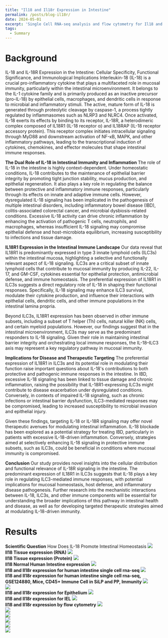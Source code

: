```yaml
---
title: "Il18 and Il18r Expression in Intestine"
permalink: /posts/blog-il18r/
date: 2024-05-01
excerpt: 'Single Cell RNA-seq analysis and flow cytometry for Il18 and Il18r expression. <br/><img src="/images/Bolg-Il18/il18-15.jpg">'
tags:
  - Summary
---
```


Background
======
IL-18 and IL-18R Expression in the Intestine: Cellular Specificity, Functional Significance, and Immunological Implications
Interleukin-18 (IL-18) is a crucial pro-inflammatory cytokine that plays a multifaceted role in mucosal immunity, particularly within the intestinal microenvironment. It belongs to the IL-1 cytokine family and is primarily produced as an inactive precursor (pro-IL-18) by epithelial cells, macrophages, and dendritic cells in response to microbial and inflammatory stimuli. The active, mature form of IL-18 is generated through proteolytic cleavage by caspase-1, a process tightly regulated by inflammasomes such as NLRP3 and NLRC4. Once activated, IL-18 exerts its effects by binding to its receptor, IL-18R, a heterodimeric complex composed of IL18R1 (IL-18 receptor α) and IL18RAP (IL-18 receptor accessory protein). This receptor complex initiates intracellular signaling through MyD88 and downstream activation of NF-κB, MAPK, and other inflammatory pathways, leading to the transcriptional induction of cytokines, chemokines, and effector molecules that shape intestinal immune responses. <br/>

**The Dual Role of IL-18 in Intestinal Immunity and Inflammation**
The role of IL-18 in the intestine is highly context-dependent. Under homeostatic conditions, IL-18 contributes to the maintenance of epithelial barrier integrity by promoting tight junction stability, mucus production, and epithelial regeneration. It also plays a key role in regulating the balance between protective and inflammatory immune responses, particularly through its effects on innate and adaptive immune cells. However, dysregulated IL-18 signaling has been implicated in the pathogenesis of multiple intestinal disorders, including inflammatory bowel disease (IBD), colitis-associated colorectal cancer, and microbial dysbiosis-related conditions. Excessive IL-18 activity can drive chronic inflammation by enhancing the activation of pathogenic T cells, neutrophils, and macrophages, whereas insufficient IL-18 signaling may compromise epithelial defense and host-microbiota equilibrium, increasing susceptibility to infections and tissue damage.<br/>

**IL18R1 Expression in the Intestinal Immune Landscape**
Our data reveal that IL18R1 is predominantly expressed in type 3 innate lymphoid cells (ILC3s) within the intestinal mucosa, highlighting a selective and functionally relevant aspect of IL-18 signaling. ILC3s are a critical subset of innate lymphoid cells that contribute to mucosal immunity by producing IL-22, IL-17, and GM-CSF, cytokines essential for epithelial protection, antimicrobial defense, and immune homeostasis. The preferential expression of IL18R1 in ILC3s suggests a direct regulatory role of IL-18 in shaping their functional responses. Specifically, IL-18 signaling may enhance ILC3 survival, modulate their cytokine production, and influence their interactions with epithelial cells, dendritic cells, and other immune populations in the intestinal lamina propria.<br/>

Beyond ILC3s, IL18R1 expression has been observed in other immune subsets, including a subset of T helper (Th) cells, natural killer (NK) cells, and certain myeloid populations. However, our findings suggest that in the intestinal microenvironment, ILC3s may serve as the predominant responders to IL-18 signaling. Given their role in maintaining intestinal barrier integrity and orchestrating local immune responses, the IL-18–ILC3 axis may represent a key regulatory pathway in mucosal immunity.<br/>

**Implications for Disease and Therapeutic Targeting**
The preferential expression of IL18R1 in ILC3s and its potential role in modulating their function raise important questions about IL-18's contributions to both protective and pathogenic immune responses in the intestine. In IBD, excessive IL-18 signaling has been linked to tissue damage and chronic inflammation, raising the possibility that IL-18R1-expressing ILC3s might contribute to disease exacerbation under dysregulated conditions. Conversely, in contexts of impaired IL-18 signaling, such as chronic infections or intestinal barrier dysfunction, ILC3-mediated responses may be compromised, leading to increased susceptibility to microbial invasion and epithelial injury.<br/>

Given these findings, targeting IL-18 or IL-18R signaling may offer novel therapeutic avenues for modulating intestinal inflammation. IL-18 blockade has been explored as a potential strategy for treating IBD, particularly in patients with excessive IL-18-driven inflammation. Conversely, strategies aimed at selectively enhancing IL-18 signaling in protective immune subsets, such as ILC3s, could be beneficial in conditions where mucosal immunity is compromised.<br/>

**Conclusion**
Our study provides novel insights into the cellular distribution and functional relevance of IL-18R signaling in the intestine. The predominant expression of IL18R1 in ILC3s suggests that IL-18 plays a key role in regulating ILC3-mediated immune responses, with potential implications for mucosal homeostasis, host defense, and inflammatory disease pathogenesis. Further research into the mechanistic interactions between IL-18, ILC3s, and other immune components will be essential for understanding the broader implications of this pathway in intestinal health and disease, as well as for developing targeted therapeutic strategies aimed at modulating IL-18-driven immunity.<br/>


Results
======
**Scientific Question** How Does IL-18 Promote Intestinal Homeostasis <img src="/images/Bolg-Il18/il18-1.jpg"><br/>
**Il18 Tissue expression (RNA)** <img src="/images/Bolg-Il18/il18-2.jpg"><br/>
**Il18 Tissue expression (Protein)** <img src="/images/Bolg-Il18/il18-3.jpg"><br/>
**Il18 Normal Human Intestine expression** <img src="/images/Bolg-Il18/il18-4.jpg"><br/>
**Il18 and Il18r expression for human intestine single cell rna-seq** <img src="/images/Bolg-Il18/il18-5.jpg"><br/>
**Il18 and Il18r expression for human intestine single cell rna-seq, GSE124880, Mice, CD45+ Immune Cell in SiLP and PP, Immunity** <img src="/images/Bolg-Il18/il18-6.jpg"><br/> <img src="/images/Bolg-Il18/il18-7.jpg"><br/>
**Il18 and Il18r expression for Epithelium** <img src="/images/Bolg-Il18/il18-8.jpg"><br/>
**Il18 and Il18r expression for IEL** <img src="/images/Bolg-Il18/il18-9.jpg"><br/>
**Il18 and Il18r expression by flow cytometry** <img src="/images/Bolg-Il18/il18-10.jpg"><br/> <img src="/images/Bolg-Il18/il18-11.jpg"><br/> <img src="/images/Bolg-Il18/il18-12.jpg"><br/> <img src="/images/Bolg-Il18/il18-13.jpg"><br/>
<img src="/images/Bolg-Il18/il18-14.jpg"><br/> <img src="/images/Bolg-Il18/il18-15.jpg"><br/>
